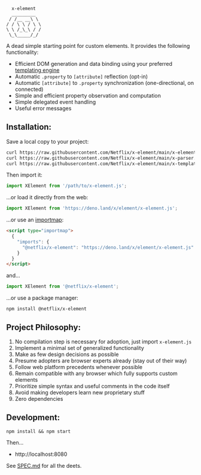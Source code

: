 ```
  x-element
  _________
 / /__ __\ \
/ / \ \ / \ \
\ \ /_\_\ / /
 \_\_____/_/

```

A dead simple starting point for custom elements. It provides the following functionality:

- Efficient DOM generation and data binding using your preferred [templating engine](./doc/TEMPLATES.md)
- Automatic `.property` to `[attribute]` reflection (opt-in)
- Automatic `[attribute]` to `.property` synchronization (one-directional, on connected)
- Simple and efficient property observation and computation
- Simple delegated event handling
- Useful error messages

## Installation:

Save a local copy to your project:
```bash
curl https://raw.githubusercontent.com/Netflix/x-element/main/x-element.js > x-element.js
curl https://raw.githubusercontent.com/Netflix/x-element/main/x-parser.js > x-parser.js
curl https://raw.githubusercontent.com/Netflix/x-element/main/x-template.js > x-template.js
```

Then import it:
```js
import XElement from '/path/to/x-element.js';
```

...or load it directly from the web:
```js
import XElement from 'https://deno.land/x/element/x-element.js';
```

...or use an [importmap](https://developer.mozilla.org/en-US/docs/Web/HTML/Element/script/type/importmap):
```html
<script type="importmap">
  {
    "imports": {
      "@netflix/x-element": "https://deno.land/x/element/x-element.js"
    }
  }
</script>
```

and...
```js
import XElement from '@netflix/x-element';
```
...or use a package manager:
```
npm install @netflix/x-element
```

## Project Philosophy:

1. No compilation step is necessary for adoption, just import `x-element.js`
2. Implement a minimal set of generalized functionality
3. Make as few design decisions as possible
4. Presume adopters are browser experts already (stay out of their way)
5. Follow web platform precedents whenever possible
6. Remain compatible with any browser which fully supports custom elements
7. Prioritize simple syntax and useful comments in the code itself
8. Avoid making developers learn new proprietary stuff
9. Zero dependencies

## Development:

```
npm install && npm start
```

Then...
* http://localhost:8080

See [SPEC.md](./doc/SPEC.md) for all the deets.

